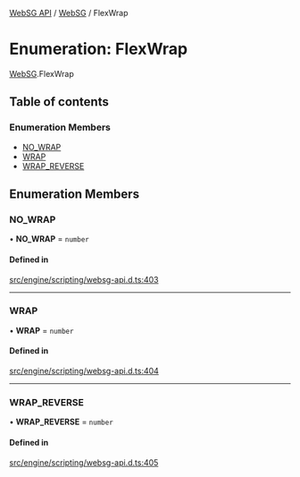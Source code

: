 [WebSG API](../README.md) / [WebSG](../modules/WebSG.md) / FlexWrap

# Enumeration: FlexWrap

[WebSG](../modules/WebSG.md).FlexWrap

## Table of contents

### Enumeration Members

- [NO\_WRAP](WebSG.FlexWrap.md#no_wrap)
- [WRAP](WebSG.FlexWrap.md#wrap)
- [WRAP\_REVERSE](WebSG.FlexWrap.md#wrap_reverse)

## Enumeration Members

### NO\_WRAP

• **NO\_WRAP** = `number`

#### Defined in

[src/engine/scripting/websg-api.d.ts:403](https://github.com/thirdroom/thirdroom/blob/972fa72b/src/engine/scripting/websg-api.d.ts#L403)

___

### WRAP

• **WRAP** = `number`

#### Defined in

[src/engine/scripting/websg-api.d.ts:404](https://github.com/thirdroom/thirdroom/blob/972fa72b/src/engine/scripting/websg-api.d.ts#L404)

___

### WRAP\_REVERSE

• **WRAP\_REVERSE** = `number`

#### Defined in

[src/engine/scripting/websg-api.d.ts:405](https://github.com/thirdroom/thirdroom/blob/972fa72b/src/engine/scripting/websg-api.d.ts#L405)
